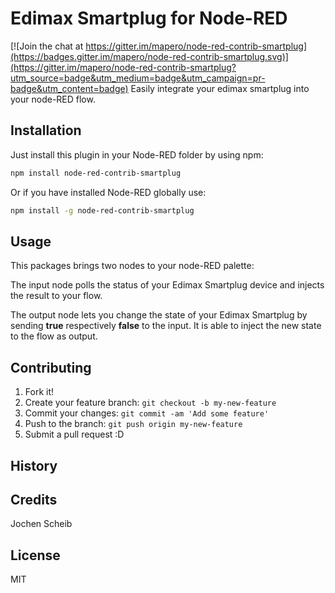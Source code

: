 # Edimax Smartplug for Node-RED

[![Join the chat at https://gitter.im/mapero/node-red-contrib-smartplug](https://badges.gitter.im/mapero/node-red-contrib-smartplug.svg)](https://gitter.im/mapero/node-red-contrib-smartplug?utm_source=badge&utm_medium=badge&utm_campaign=pr-badge&utm_content=badge)
Easily integrate your edimax smartplug into your node-RED flow.
## Installation
Just install this plugin in your Node-RED folder by using npm:

```bash
npm install node-red-contrib-smartplug
```

Or if you have installed Node-RED globally use:

```bash
npm install -g node-red-contrib-smartplug
```

## Usage
This packages brings two nodes to your node-RED palette:

The input node polls the status of your Edimax Smartplug device and injects the result to your flow.

The output node lets you change the state of your Edimax Smartplug by sending **true** respectively **false** to the input. It is able to inject the new state to the flow as output.

## Contributing
1. Fork it!
2. Create your feature branch: `git checkout -b my-new-feature`
3. Commit your changes: `git commit -am 'Add some feature'`
4. Push to the branch: `git push origin my-new-feature`
5. Submit a pull request :D

## History

## Credits
Jochen Scheib
## License
MIT
